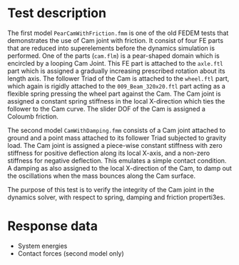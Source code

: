 <!---
  SPDX-FileCopyrightText: 2023 SAP SE

  SPDX-License-Identifier: Apache-2.0

  This file is part of FEDEM - https://openfedem.org
--->

# Test description

The first model `PearCamWithFriction.fmm` is one of the old FEDEM tests that
demonstrates the use of Cam joint with friction. It consist of four FE parts
that are reduced into superelements before the dynamics simulation is performed.
One of the parts (`cam.flm`) is a pear-shaped domain which is encircled by a
looping Cam Joint. This FE part is attached to the `axle.ftl` part which is
assigned a gradually increasing prescribed rotation about its length axis.
The follower Triad of the Cam is attached to the `wheel.ftl` part, which again
is rigidly attached to the `009_Beam_320x20.ftl` part acting as a flexible
spring pressing the wheel part against the Cam. The Cam joint is assigned a
constant spring stiffness in the local X-direction which ties the follower to
the Cam curve. The slider DOF of the Cam is assigned a Coloumb friction.

The second model `CamWithDamping.fmm` consists of a Cam joint attached to ground
and a point mass attached to its follower Triad subjected to gravity load.
The Cam joint is assigned a piece-wise constant stiffness with zero stiffness
for positive deflection along its local X-axis, and a non-zero stiffness for
negative deflection. This emulates a simple contact condition.
A damping as also assigned to the local X-direction of the Cam, to damp out the
oscillations when the mass bounces along the Cam surface.

The purpose of this test is to verify the integrity of the Cam joint in the
dynamics solver, with respect to spring, damping and friction properti3es.

# Response data

* System energies
* Contact forces (second model only)
